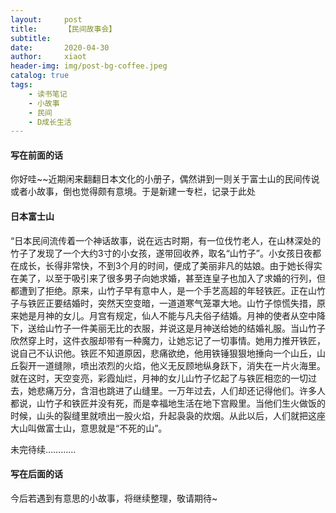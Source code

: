 ```yaml
---
layout:     post
title:      【民间故事会】
subtitle:   
date:       2020-04-30
author:     xiaot
header-img: img/post-bg-coffee.jpeg
catalog: true
tags:
    - 读书笔记
    - 小故事
    - 民间
    - D成长生活
---
```

#### 写在前面的话

你好哇~~近期闲来翻翻日本文化的小册子，偶然讲到一则关于富士山的民间传说或者小故事，倒也觉得颇有意境。于是新建一专栏，记录于此处


#### 日本富士山

“日本民间流传着一个神话故事，说在远古时期，有一位伐竹老人，在山林深处的竹子了发现了一个大约3寸的小女孩，遂带回收养，取名“山竹子”。小女孩日夜都在成长，长得非常快，不到3个月的时间，便成了美丽非凡的姑娘。由于她长得实在美了，以至于吸引来了很多男子向她求婚，甚至连皇子也加入了求婚的行列，但都遭到了拒绝。原来，山竹子早有意中人，是一个手艺高超的年轻铁匠。正在山竹子与铁匠正要结婚时，突然天空变暗，一道道寒气笼罩大地。山竹子惊慌失措，原来她是月神的女儿。月宫有规定，仙人不能与凡夫俗子结婚。月神的使者从空中降下，送给山竹子一件美丽无比的衣服，并说这是月神送给她的结婚礼服。当山竹子欣然穿上时，这件衣服却带有一种魔力，让她忘记了一切事情。她用力推开铁匠，说自己不认识他。铁匠不知道原因，悲痛欲绝，他用铁锤狠狠地捶向一个山丘，山丘裂开一道缝隙，喷出浓烈的火焰，他义无反顾地纵身跃下，消失在一片火海里。就在这时，天空变亮，彩霞灿烂，月神的女儿山竹子忆起了与铁匠相恋的一切过去，她悲痛万分，含泪也跳进了山缝里。一万年过去，人们却还记得他们。许多人都说，山竹子和铁匠并没有死，而是幸福地生活在地下宫殿里。当他们生火做饭的时候，山头的裂缝里就喷出一股火焰，升起袅袅的炊烟。从此以后，人们就把这座大山叫做富士山，意思就是“不死的山”。






未完待续…………


#### 写在后面的话

今后若遇到有意思的小故事，将继续整理，敬请期待~